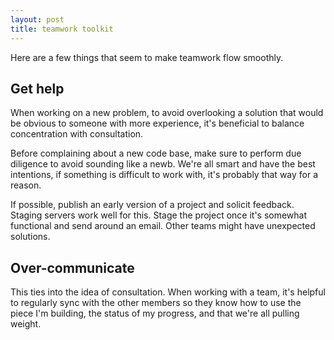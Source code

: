 ```yaml
---
layout: post
title: teamwork toolkit
---
```


Here are a few things that seem to make teamwork flow smoothly.

## Get help

When working on a new problem, to avoid overlooking a solution that would be obvious to someone with more experience, it's beneficial to balance concentration with consultation.

Before complaining about a new code base, make sure to perform due diligence to avoid sounding like a newb. We're all smart and have the best intentions, if something is difficult to work with, it's probably that way for a reason.

If possible, publish an early version of a project and solicit feedback. Staging servers work well for this. Stage the project once it's somewhat functional and send around an email. Other teams might have unexpected solutions.

## Over-communicate

This ties into the idea of consultation. When working with a team, it's helpful to regularly sync with the other members so they know how to use the piece I'm building, the status of my progress, and that we're all pulling weight.

